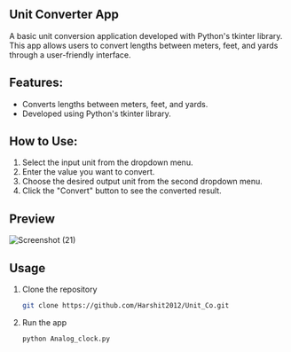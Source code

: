 ## Unit Converter App
A basic unit conversion application developed with Python's tkinter library. This app allows users to convert lengths between meters, feet, and yards through a user-friendly interface.
## Features:
- Converts lengths between meters, feet, and yards.
- Developed using Python's tkinter library.
## How to Use:
1. Select the input unit from the dropdown menu.
2. Enter the value you want to convert.
3. Choose the desired output unit from the second dropdown menu.
4. Click the "Convert" button to see the converted result.
## Preview
![Screenshot (21)](https://github.com/Harshit2012/Unit_Converter/assets/105143145/f6a882c0-2b22-434d-955a-0c6812f85cb9)
## Usage
1. Clone the repository
   ```bash
   git clone https://github.com/Harshit2012/Unit_Co.git
2. Run the app
   ```bash
   python Analog_clock.py
